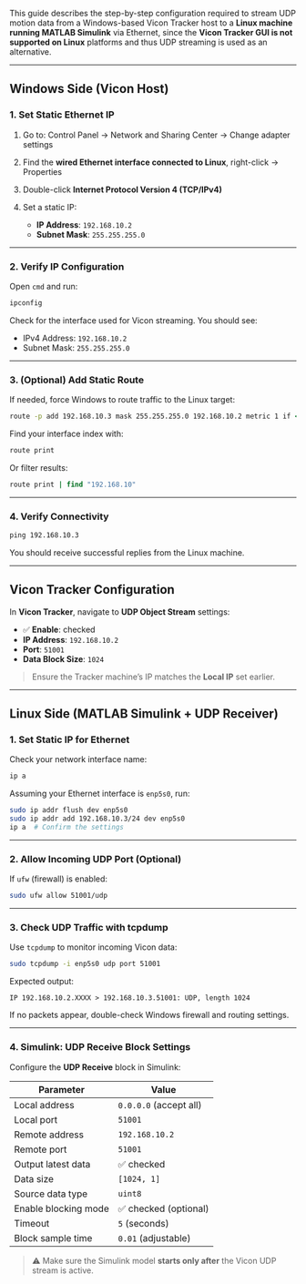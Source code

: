 This guide describes the step-by-step configuration required to stream UDP motion data from a Windows-based Vicon Tracker host to a **Linux machine running MATLAB Simulink** via Ethernet, since the **Vicon Tracker GUI is not supported on Linux** platforms and thus UDP streaming is used as an alternative.

---

##  Windows Side (Vicon Host)

### 1. Set Static Ethernet IP

1. Go to: Control Panel → Network and Sharing Center → Change adapter settings
2. Find the **wired Ethernet interface connected to Linux**, right-click → Properties
3. Double-click **Internet Protocol Version 4 (TCP/IPv4)**
4. Set a static IP:

   * **IP Address**: `192.168.10.2`
   * **Subnet Mask**: `255.255.255.0`

---

### 2. Verify IP Configuration

Open `cmd` and run:

```cmd
ipconfig
```

Check for the interface used for Vicon streaming. You should see:

* IPv4 Address: `192.168.10.2`
* Subnet Mask: `255.255.255.0`

---

### 3. (Optional) Add Static Route

If needed, force Windows to route traffic to the Linux target:

```cmd
route -p add 192.168.10.3 mask 255.255.255.0 192.168.10.2 metric 1 if <InterfaceIndex>
```

Find your interface index with:

```cmd
route print
```

Or filter results:

```cmd
route print | find "192.168.10"
```

---

### 4. Verify Connectivity

```cmd
ping 192.168.10.3
```

You should receive successful replies from the Linux machine.

---

##  Vicon Tracker Configuration

In **Vicon Tracker**, navigate to **UDP Object Stream** settings:

* ✅ **Enable**: checked
* **IP Address**: `192.168.10.2`
* **Port**: `51001`
* **Data Block Size**: `1024`

> Ensure the Tracker machine’s IP matches the **Local IP** set earlier.

---

## Linux Side (MATLAB Simulink + UDP Receiver)

### 1. Set Static IP for Ethernet

Check your network interface name:

```bash
ip a
```

Assuming your Ethernet interface is `enp5s0`, run:

```bash
sudo ip addr flush dev enp5s0
sudo ip addr add 192.168.10.3/24 dev enp5s0
ip a  # Confirm the settings
```

---

### 2. Allow Incoming UDP Port (Optional)

If `ufw` (firewall) is enabled:

```bash
sudo ufw allow 51001/udp
```

---

### 3. Check UDP Traffic with tcpdump

Use `tcpdump` to monitor incoming Vicon data:

```bash
sudo tcpdump -i enp5s0 udp port 51001
```

Expected output:

```
IP 192.168.10.2.XXXX > 192.168.10.3.51001: UDP, length 1024
```

If no packets appear, double-check Windows firewall and routing settings.

---

### 4. Simulink: UDP Receive Block Settings

Configure the **UDP Receive** block in Simulink:

| Parameter            | Value                  |
| -------------------- | ---------------------- |
| Local address        | `0.0.0.0` (accept all) |
| Local port           | `51001`                |
| Remote address       | `192.168.10.2`         |
| Remote port          | `51001`                |
| Output latest data   | ✅ checked              |
| Data size            | `[1024, 1]`            |
| Source data type     | `uint8`                |
| Enable blocking mode | ✅ checked (optional)   |
| Timeout              | `5` (seconds)          |
| Block sample time    | `0.01` (adjustable)    |

> ⚠️ Make sure the Simulink model **starts only after** the Vicon UDP stream is active.


